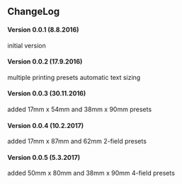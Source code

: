 ## ChangeLog
#### Version 0.0.1 (8.8.2016)
initial version

#### Version 0.0.2 (17.9.2016)
multiple printing presets
automatic text sizing

#### Version 0.0.3 (30.11.2016)
added 17mm x 54mm and 38mm x 90mm presets

#### Version 0.0.4 (10.2.2017)
added 17mm x 87mm and 62mm 2-field presets

#### Version 0.0.5 (5.3.2017)
added 50mm x 80mm and 38mm x 90mm 4-field presets

